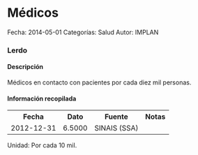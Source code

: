 Médicos
=====

Fecha: 2014-05-01
Categorías: Salud
Autor: IMPLAN

### Lerdo

#### Descripción

Médicos en contacto con pacientes por cada diez mil personas.

#### Información recopilada

<table class="table table-hover table-bordered">
  <tr><th>Fecha</th><th>Dato</th><th>Fuente</th><th>Notas</th></tr>
  <tr><td>2012-12-31</td><td>6.5000</td><td>SINAIS (SSA)</td><td></td></tr>
</table>

Unidad: Por cada 10 mil.

